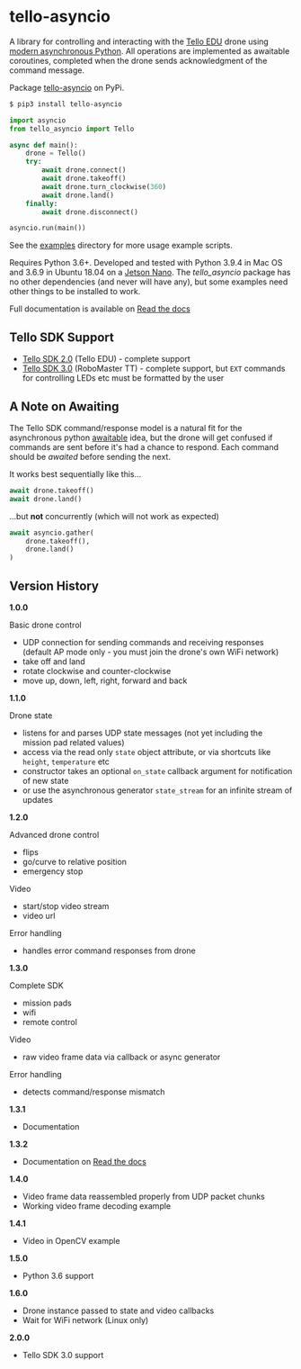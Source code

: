 # tello-asyncio

A library for controlling and interacting with the [Tello EDU](https://www.ryzerobotics.com/tello-edu) drone using [modern asynchronous Python](https://docs.python.org/3/library/asyncio.html).  All operations are implemented as awaitable coroutines, completed when the drone sends acknowledgment of the command message.

Package [tello-asyncio](https://pypi.org/project/tello-asyncio/) on PyPi. 

``` bash
$ pip3 install tello-asyncio
```

``` python
import asyncio
from tello_asyncio import Tello

async def main():
    drone = Tello()
    try:
        await drone.connect()
        await drone.takeoff()
        await drone.turn_clockwise(360)
        await drone.land()
    finally:
        await drone.disconnect()

asyncio.run(main())
```

See the [examples](examples) directory for more usage example scripts.

Requires Python 3.6+. Developed and tested with Python 3.9.4 in Mac OS and 3.6.9 in Ubuntu 18.04 on a [Jetson Nano](https://developer.nvidia.com/embedded/jetson-nano-developer-kit).  The *tello_asyncio* package has no other dependencies (and never will have any), but some examples need other things to be installed to work.

Full documentation is available on [Read the docs](https://tello-asyncio.readthedocs.io/en/latest/)

## Tello SDK Support

* [Tello SDK 2.0](https://dl-cdn.ryzerobotics.com/downloads/Tello/Tello%20SDK%202.0%20User%20Guide.pdf) (Tello EDU) - complete support
* [Tello SDK 3.0](https://dl.djicdn.com/downloads/RoboMaster+TT/Tello_SDK_3.0_User_Guide_en.pdf) (RoboMaster TT) - complete support, but `EXT` commands for controlling LEDs etc must be formatted by the user

## A Note on Awaiting

The Tello SDK command/response model is a natural fit for the asynchronous python [awaitable](https://docs.python.org/3/library/asyncio-task.html#awaitables) idea, but the drone will get confused if commands are sent before it's had a chance to respond. Each command should be *awaited* before sending the next.

It works best sequentially like this... 

``` python
await drone.takeoff()
await drone.land()
```
...but **not** concurrently (which will not work as expected)
``` python 
await asyncio.gather(
    drone.takeoff(), 
    drone.land()
)
```

## Version History

**1.0.0**

Basic drone control
- UDP connection for sending commands and receiving responses (default AP mode only - you must join the drone's own WiFi network)
- take off and land
- rotate clockwise and counter-clockwise
- move up, down, left, right, forward and back

**1.1.0**

Drone state
- listens for and parses UDP state messages (not yet including the mission pad related values)
- access via the read only `state` object attribute, or via shortcuts like `height`, `temperature` etc
- constructor takes an optional `on_state` callback argument for notification of new state
- or use the asynchronous generator `state_stream` for an infinite stream of updates  

**1.2.0**

Advanced drone control
- flips
- go/curve to relative position
- emergency stop

Video
- start/stop video stream
- video url

Error handling
- handles error command responses from drone

**1.3.0**

Complete SDK
- mission pads
- wifi
- remote control

Video
- raw video frame data via callback or async generator

Error handling
- detects command/response mismatch

**1.3.1**

- Documentation

**1.3.2**

- Documentation on [Read the docs](https://tello-asyncio.readthedocs.io/en/latest/)

**1.4.0**

- Video frame data reassembled properly from UDP packet chunks 
- Working video frame decoding example

**1.4.1**

- Video in OpenCV example

**1.5.0**

- Python 3.6 support 

**1.6.0**

- Drone instance passed to state and video callbacks
- Wait for WiFi network (Linux only)

**2.0.0**

- Tello SDK 3.0 support

